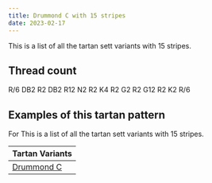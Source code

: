 ```yaml
---
title: Drummond C with 15 stripes
date: 2023-02-17
---
```

This is a list of all the tartan sett variants with 15 stripes.

## Thread count
R/6 DB2 R2 DB2 R12 N2 R2 K4 R2 G2 R2 G12 R2 K2 R/6

## Examples of this tartan pattern
For This is a list of all the tartan sett variants with 15 stripes.

| Tartan Variants |
|---------------|
| [Drummond C](/variants/r/6/db2/r2/db2/r12/n2/r2/k4/r2/g2/r2/g12/r2/k2/r/6-db000064-g004c00-k000000-nd0d0d0-rc80000/)||
